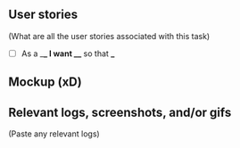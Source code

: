 ## User stories

(What are all the user stories associated with this task)

-   [ ] As a \_**\_ I want \_\_** so that **\_**

## Mockup (xD)

## Relevant logs, screenshots, and/or gifs

(Paste any relevant logs)
